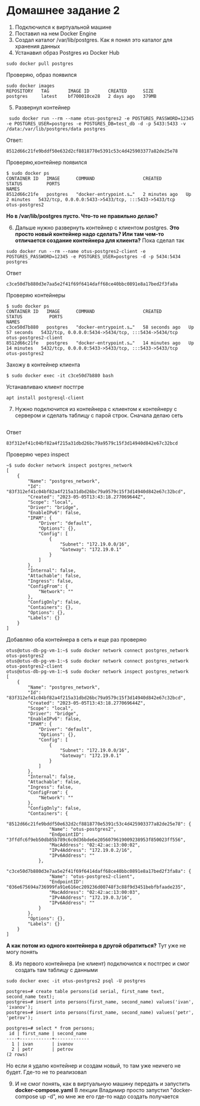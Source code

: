 # Домашнее задание 2

1. Подключился к виртуальной машине 
2. Поставил на нем Docker Engine
3. Создал каталог /var/lib/postgres. Как я понял это каталог для хранения данных
4. Устанавил образ Postgres из Docker Hub
```
sudo docker pull postgres
```
Проверяю, образ появился
```
sudo docker images
REPOSITORY   TAG       IMAGE ID       CREATED      SIZE
postgres     latest    bf700010ce28   2 days ago   379MB
```

5. Развернул контейнер 
```
 sudo docker run --rm --name otus-postgres2 -e POSTGRES_PASSWORD=12345 -e POSTGRES_USER=postgres -e POSTGRES_DB=test_db -d -p 5433:5433 -v /data:/var/lib/postgres/data postgres
```
Ответ:
```
8512d66c21fe9bddf50e632d2cf8818770e5391c53c4d425903377a82de25e78
```
Проверяю,контейнер появился
```
$ sudo docker ps
CONTAINER ID   IMAGE      COMMAND                  CREATED         STATUS         PORTS                                                 NAMES
8512d66c21fe   postgres   "docker-entrypoint.s…"   2 minutes ago   Up 2 minutes   5432/tcp, 0.0.0.0:5433->5433/tcp, :::5433->5433/tcp   otus-postgres2
```
**Но в /var/lib/postgres пусто. Что-то не правильно делаю?**

6. Дальше нужно развернуть контейнер с клиентом postgres. **Это просто новый контейнер надо сделать? Или там чем-то отличается создание контейнера для клиента?**
Пока сделал так
```
sudo docker run --rm --name otus-postgres2-client -e POSTGRES_PASSWORD=12345 -e POSTGRES_USER=postgres -d -p 5434:5434 postgres
```
Ответ
```
c3ce50d7b880d3e7aa5e2f41f69f6414daff68ce40bbc0891e8a17bed2f3fa8a
```
Проверяю контейнеры
```
$ sudo docker ps
CONTAINER ID   IMAGE      COMMAND                  CREATED          STATUS          PORTS                                                 NAMES
c3ce50d7b880   postgres   "docker-entrypoint.s…"   58 seconds ago   Up 57 seconds   5432/tcp, 0.0.0.0:5434->5434/tcp, :::5434->5434/tcp   otus-postgres2-client
8512d66c21fe   postgres   "docker-entrypoint.s…"   14 minutes ago   Up 14 minutes   5432/tcp, 0.0.0.0:5433->5433/tcp, :::5433->5433/tcp   otus-postgres2
```
Захожу в контейнер клиента
```
$ sudo docker exec -it c3ce50d7b880 bash
```
Устанавливаю клиент постгре
```
apt install postgresql-client
```

7. Нужно подключится из контейнера с клиентом к контейнеру с сервером и сделать таблицу с парой строк. 
Сначала делаю сеть 
```$ sudo docker network create postgres_network
```
Ответ
```
83f312ef41c04bf82a4f215a31dbd26bc79a9579c15f3d14940d842e67c32bcd
```
Проверяю через inspect
```
~$ sudo docker network inspect postgres_network
[
    {
        "Name": "postgres_network",
        "Id": "83f312ef41c04bf82a4f215a31dbd26bc79a9579c15f3d14940d842e67c32bcd",
        "Created": "2023-05-05T13:43:18.277069644Z",
        "Scope": "local",
        "Driver": "bridge",
        "EnableIPv6": false,
        "IPAM": {
            "Driver": "default",
            "Options": {},
            "Config": [
                {
                    "Subnet": "172.19.0.0/16",
                    "Gateway": "172.19.0.1"
                }
            ]
        },
        "Internal": false,
        "Attachable": false,
        "Ingress": false,
        "ConfigFrom": {
            "Network": ""
        },
        "ConfigOnly": false,
        "Containers": {},
        "Options": {},
        "Labels": {}
    }
]
```
Добавляю оба контейнера в сеть и еще раз проверяю
```
otus@otus-db-pg-vm-1:~$ sudo docker network connect postgres_network otus-postgres2
otus@otus-db-pg-vm-1:~$ sudo docker network connect postgres_network otus-postgres2-client
otus@otus-db-pg-vm-1:~$ sudo docker network inspect postgres_network
[
    {
        "Name": "postgres_network",
        "Id": "83f312ef41c04bf82a4f215a31dbd26bc79a9579c15f3d14940d842e67c32bcd",
        "Created": "2023-05-05T13:43:18.277069644Z",
        "Scope": "local",
        "Driver": "bridge",
        "EnableIPv6": false,
        "IPAM": {
            "Driver": "default",
            "Options": {},
            "Config": [
                {
                    "Subnet": "172.19.0.0/16",
                    "Gateway": "172.19.0.1"
                }
            ]
        },
        "Internal": false,
        "Attachable": false,
        "Ingress": false,
        "ConfigFrom": {
            "Network": ""
        },
        "ConfigOnly": false,
        "Containers": {
            "8512d66c21fe9bddf50e632d2cf8818770e5391c53c4d425903377a82de25e78": {
                "Name": "otus-postgres2",
                "EndpointID": "3ffdfc6f9eb50db85b789c6c0d36bde6e2056079619009238953f850023ff556",
                "MacAddress": "02:42:ac:13:00:02",
                "IPv4Address": "172.19.0.2/16",
                "IPv6Address": ""
            },
            "c3ce50d7b880d3e7aa5e2f41f69f6414daff68ce40bbc0891e8a17bed2f3fa8a": {
                "Name": "otus-postgres2-client",
                "EndpointID": "036e675694a736999fa91e616ec209236d00748f3c88f9d3451bebfbfaade235",
                "MacAddress": "02:42:ac:13:00:03",
                "IPv4Address": "172.19.0.3/16",
                "IPv6Address": ""
            }
        },
        "Options": {},
        "Labels": {}
    }
]
```

**А как потом из одного контейнера в другой обратиться?** Тут уже не могу понять

8. Из первого контейнера (не клиент) подключился к постгрес и смог создать там таблицу с данными
```
sudo docker exec -it otus-postgres2 psql -U postgres

postgres=# create table persons(id serial, first_name text, second_name text);
postgres=# insert into persons(first_name, second_name) values('ivan', 'ivanov');
postgres=# insert into persons(first_name, second_name) values('petr', 'petrov');

postgres=# select * from persons;
 id | first_name | second_name
----+------------+-------------
  1 | ivan       | ivanov
  2 | petr       | petrov
(2 rows)
```
Но если я удалю контейнер и создам новый, то там уже неичего не будет. Где-то не то реализовал

9. И не смог понять, как в виртуальную машину передать и запустить **docker-compose.yaml**
В лекции Владимир просто запустил "docker-compose up -d", но мне же его где-то надо создать получается
